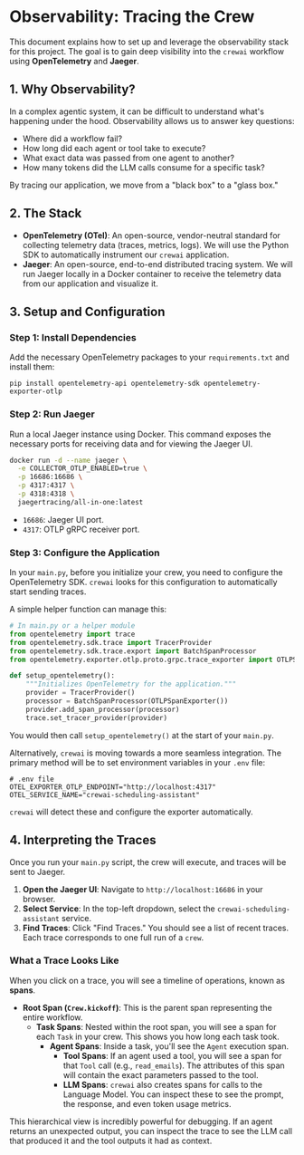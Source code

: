 # Observability: Tracing the Crew

This document explains how to set up and leverage the observability stack for this project. The goal is to gain deep visibility into the `crewai` workflow using **OpenTelemetry** and **Jaeger**.

## 1. Why Observability?

In a complex agentic system, it can be difficult to understand what's happening under the hood. Observability allows us to answer key questions:
-   Where did a workflow fail?
-   How long did each agent or tool take to execute?
-   What exact data was passed from one agent to another?
-   How many tokens did the LLM calls consume for a specific task?

By tracing our application, we move from a "black box" to a "glass box."

## 2. The Stack

-   **OpenTelemetry (OTel)**: An open-source, vendor-neutral standard for collecting telemetry data (traces, metrics, logs). We will use the Python SDK to automatically instrument our `crewai` application.
-   **Jaeger**: An open-source, end-to-end distributed tracing system. We will run Jaeger locally in a Docker container to receive the telemetry data from our application and visualize it.

## 3. Setup and Configuration

### Step 1: Install Dependencies

Add the necessary OpenTelemetry packages to your `requirements.txt` and install them:

```
pip install opentelemetry-api opentelemetry-sdk opentelemetry-exporter-otlp
```

### Step 2: Run Jaeger

Run a local Jaeger instance using Docker. This command exposes the necessary ports for receiving data and for viewing the Jaeger UI.

```bash
docker run -d --name jaeger \
  -e COLLECTOR_OTLP_ENABLED=true \
  -p 16686:16686 \
  -p 4317:4317 \
  -p 4318:4318 \
  jaegertracing/all-in-one:latest
```

-   `16686`: Jaeger UI port.
-   `4317`: OTLP gRPC receiver port.

### Step 3: Configure the Application

In your `main.py`, before you initialize your crew, you need to configure the OpenTelemetry SDK. `crewai` looks for this configuration to automatically start sending traces.

A simple helper function can manage this:

```python
# In main.py or a helper module
from opentelemetry import trace
from opentelemetry.sdk.trace import TracerProvider
from opentelemetry.sdk.trace.export import BatchSpanProcessor
from opentelemetry.exporter.otlp.proto.grpc.trace_exporter import OTLPSpanExporter

def setup_opentelemetry():
    """Initializes OpenTelemetry for the application."""
    provider = TracerProvider()
    processor = BatchSpanProcessor(OTLPSpanExporter())
    provider.add_span_processor(processor)
    trace.set_tracer_provider(provider)
```

You would then call `setup_opentelemetry()` at the start of your `main.py`.

Alternatively, `crewai` is moving towards a more seamless integration. The primary method will be to set environment variables in your `.env` file:

```
# .env file
OTEL_EXPORTER_OTLP_ENDPOINT="http://localhost:4317"
OTEL_SERVICE_NAME="crewai-scheduling-assistant"
```

`crewai` will detect these and configure the exporter automatically.

## 4. Interpreting the Traces

Once you run your `main.py` script, the crew will execute, and traces will be sent to Jaeger.

1.  **Open the Jaeger UI**: Navigate to `http://localhost:16686` in your browser.
2.  **Select Service**: In the top-left dropdown, select the `crewai-scheduling-assistant` service.
3.  **Find Traces**: Click "Find Traces." You should see a list of recent traces. Each trace corresponds to one full run of a `crew`.

### What a Trace Looks Like

When you click on a trace, you will see a timeline of operations, known as **spans**.

-   **Root Span (`Crew.kickoff`)**: This is the parent span representing the entire workflow.
    -   **Task Spans**: Nested within the root span, you will see a span for each `Task` in your crew. This shows you how long each task took.
        -   **Agent Spans**: Inside a task, you'll see the `Agent` execution span.
            -   **Tool Spans**: If an agent used a tool, you will see a span for that `Tool` call (e.g., `read_emails`). The attributes of this span will contain the exact parameters passed to the tool.
            -   **LLM Spans**: `crewai` also creates spans for calls to the Language Model. You can inspect these to see the prompt, the response, and even token usage metrics.

This hierarchical view is incredibly powerful for debugging. If an agent returns an unexpected output, you can inspect the trace to see the LLM call that produced it and the tool outputs it had as context.


